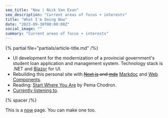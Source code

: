 ```yaml
---
seo_title: "Now | Nick Van Exan"
seo_description: "Current areas of focus + interests"
title: "What I'm Doing Now"
date: "2023-09-30T00:00:00Z"
social_image: ""
summary: "Current areas of focus + interests"
---
```


{% partial file="partials/article-title.md" /%}

- UI development for the modernization of a provincial government's student loan application and management system. Technology stack is .NET and [Blazor](https://learn.microsoft.com/en-us/aspnet/core/blazor/?view=aspnetcore-7.0) for UI.
- Rebuilding this personal site with ~~[Next.js](https://nextjs.org/) and [mdx](https://mdxjs.com)~~ [Markdoc](https://markdoc.io/) and [Web Components](https://developer.mozilla.org/en-US/docs/Web/Web_Components).
- Reading: [Start Where You Are](https://www.goodreads.com/book/show/815715.Start_Where_You_Are) by Pema Chodron.
- [Currently listening to](https://open.spotify.com/playlist/0qEkM0AecEZ2yX4mrfjhCI?si=abec189bf77e4e5c).

{% spacer /%}

This is a [now](https://nownownow.com/about) page. You can make one too.
